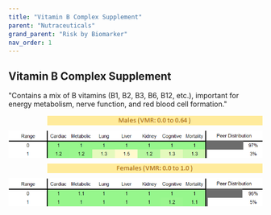 ```yaml
---
title: "Vitamin B Complex Supplement"
parent: "Nutraceuticals"
grand_parent: "Risk by Biomarker"
nav_order: 1
---
```



## Vitamin B Complex Supplement


"Contains a mix of B vitamins (B1, B2, B3, B6, B12, etc.), important for energy metabolism, nerve function, and red blood cell formation."

<div style="display: flex; flex-direction: column; gap: 10px;">

  <img src="/assets/images/vmrbiomarker_vitamin_b_supplement__male.png" alt="Vitamin B Complex Supplement VMR Male" style="margin-left: 15%">
  <img src="/assets/images/rr_vitamin_b_supplement__male.png" alt="Vitamin B Complex Supplement RR Male">

  <img src="/assets/images/vmrbiomarker_vitamin_b_supplement__female.png" alt="Vitamin B Complex Supplement VMR Female" style="margin-left: 15%; ">
  <img src="/assets/images/rr_vitamin_b_supplement__female.png" alt="Vitamin B Complex Supplement RR Female">

</div>



